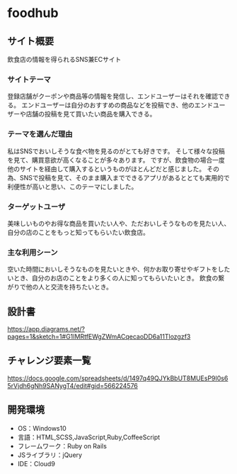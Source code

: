 # foodhub

## サイト概要
飲食店の情報を得られるSNS兼ECサイト

### サイトテーマ
登録店舗がクーポンや商品等の情報を発信し、エンドユーザーはそれを確認できる。
エンドユーザーは自分のおすすめの商品などを投稿でき、他のエンドユーザーや店舗の投稿を見て買いたい商品を購入できる。

### テーマを選んだ理由
私はSNSでおいしそうな食べ物を見るのがとても好きです。
そして様々な投稿を見て、購買意欲が高くなることが多々あります。
ですが、飲食物の場合一度他のサイトを経由して購入するというものがほとんどだと感じました。
その為、SNSで投稿を見て、そのまま購入までできるアプリがあるととても実用的で利便性が高いと思い、このテーマにしました。

### ターゲットユーザ
美味しいものやお得な商品を買いたい人や、ただおいしそうなものを見たい人、自分の店のことをもっと知ってもらいたい飲食店。

### 主な利用シーン
空いた時間においしそうなものを見たいときや、何かお取り寄せやギフトをしたいとき、自分のお店のことをより多くの人に知ってもらいたいとき。
飲食の繋がりで他の人と交流を持ちたいとき。

## 設計書
https://app.diagrams.net/?pages=1&sketch=1#G1IMRtfEWgZWmACqecaoDD6a11Tlozgzf3

## チャレンジ要素一覧
https://docs.google.com/spreadsheets/d/1497q49QJYkBbUT8MUEsP9I0s65rVjdh6gNh9SANygT4/edit#gid=566224576

## 開発環境
- OS：Windows10
- 言語：HTML,SCSS,JavaScript,Ruby,CoffeeScript
- フレームワーク：Ruby on Rails
- JSライブラリ：jQuery
- IDE：Cloud9